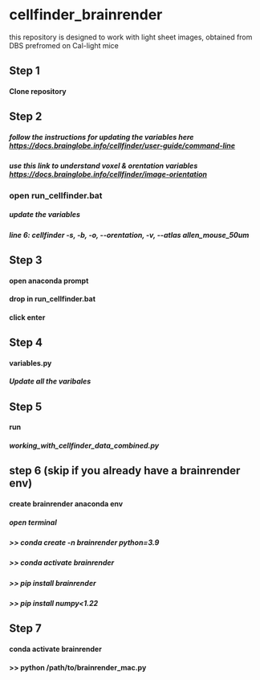 # cellfinder_brainrender
this repository is designed to work with light sheet images, obtained from DBS prefromed on Cal-light mice

## Step 1
#### Clone repository 

## Step 2
##### follow the instructions for updating the variables here https://docs.brainglobe.info/cellfinder/user-guide/command-line
##### use this link to understand voxel & orentation variables https://docs.brainglobe.info/cellfinder/image-orientation
### open run_cellfinder.bat
##### update the variables 
##### line 6: cellfinder -s, -b, -o, --orentation, -v, --atlas allen_mouse_50um

## Step 3
#### open anaconda prompt
#### drop in run_cellfinder.bat
#### click enter

## Step 4
#### variables.py
##### Update all the varibales

## Step 5
#### run 
##### working_with_cellfinder_data_combined.py

## step 6 (skip if you already have a brainrender env)
#### create brainrender anaconda env
##### open terminal 
##### >> conda create -n brainrender python=3.9
##### >> conda activate brainrender
##### >> pip install brainrender
##### >> pip install numpy<1.22

## Step 7
#### conda activate brainrender
#### >> python /path/to/brainrender_mac.py
